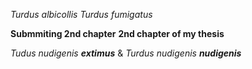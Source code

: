 *Turdus albicollis*
_Turdus fumigatus_

**Submmiting 2nd chapter**
__2nd chapter of my thesis__

_Tudus nudigenis **extimus**_ & _Turdus nudigenis **nudigenis**_
